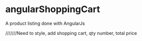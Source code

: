 angularShoppingCart
===================

A product listing done with AngularJs


///////Need to style, add shopping cart, qty number, total price
